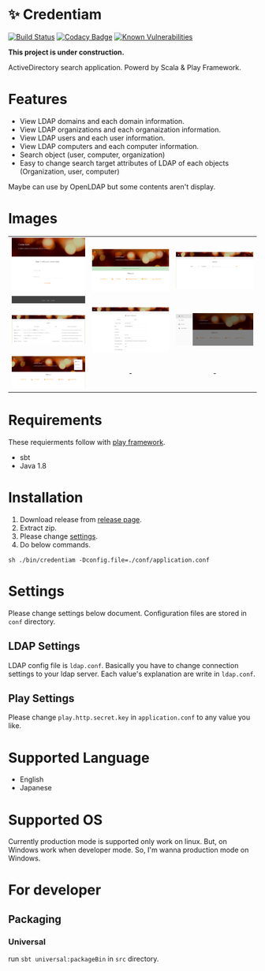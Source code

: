 # :sparkles: Credentiam

[![Build Status](https://travis-ci.org/YoshinoriN/Credentiam.svg?branch=master)](https://travis-ci.org/YoshinoriN/Credentiam) [![Codacy Badge](https://api.codacy.com/project/badge/Grade/7099cb31b4fb413c9bd2bcf1517d6c16)](https://www.codacy.com/app/YoshinoriN/Credentiam?utm_source=github.com&utm_medium=referral&utm_content=YoshinoriN/Credentiam&utm_campaign=badger) [![Known Vulnerabilities](https://snyk.io/test/github/yoshinorin/credentiam/badge.svg)](https://snyk.io/test/github/yoshinorin/credentiam?tab=dependencies)

**This project is under construction.**

ActiveDirectory search application. Powerd by Scala & Play Framework.

# Features

* View LDAP domains and each domain information.
* View LDAP organizations and each organaization information.
* View LDAP users and each user information.
* View LDAP computers and each computer information.
* Search object (user, computer, organization)
* Easy to change search target attributes of LDAP of each objects (Organization, user, computer)

Maybe can use by OpenLDAP but some contents aren't display.

# Images

||||
|:---:|:---:|:---:|
|![](https://raw.githubusercontent.com/YoshinoriN/Credentiam/master/doc/images/image1.png)|![](https://raw.githubusercontent.com/YoshinoriN/Credentiam/master/doc/images/image2.png)|![](https://raw.githubusercontent.com/YoshinoriN/Credentiam/master/doc/images/image3.png)|
|![](https://raw.githubusercontent.com/YoshinoriN/Credentiam/master/doc/images/image4.png)|![](https://raw.githubusercontent.com/YoshinoriN/Credentiam/master/doc/images/image5.png)|![](https://raw.githubusercontent.com/YoshinoriN/Credentiam/master/doc/images/image6.png)|
|![](https://raw.githubusercontent.com/YoshinoriN/Credentiam/master/doc/images/image7.png)|-|-|

# Requirements

These requierments follow with [play framework](//www.playframework.com/documentation/2.6.x/Installing).

* sbt
* Java 1.8

# Installation

1. Download release from [release page](https://github.com/YoshinoriN/Credentiam/releases).
2. Extract zip.
3. Please change [settings](https://github.com/YoshinoriN/Credentiam/#settings).
4. Do below commands.

```
sh ./bin/credentiam -Dconfig.file=./conf/application.conf
```

# Settings

Please change settings below document. Configuration files are stored in `conf` directory. 

## LDAP Settings

LDAP config file is `ldap.conf`. Basically you have to change connection settings to your ldap server. Each value's explanation are write in `ldap.conf`.

## Play Settings

Please change `play.http.secret.key` in `application.conf` to any value you like.

# Supported Language

* English
* Japanese

# Supported OS

Currently production mode is supported only work on linux.
But, on Windows work when developer mode. So, I'm wanna production mode on Windows.

# For developer

## Packaging

### Universal

run `sbt universal:packageBin` in `src` directory.
